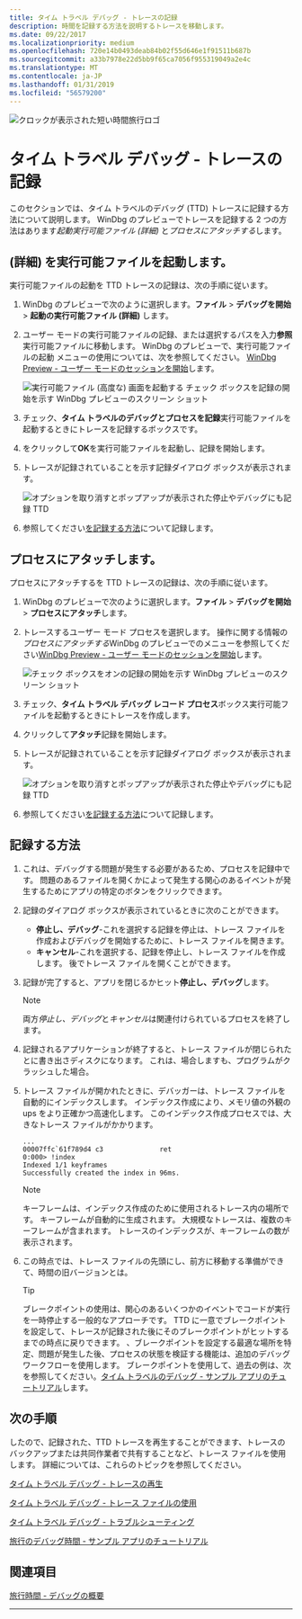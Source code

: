 ```yaml
---
title: タイム トラベル デバッグ - トレースの記録
description: 時間を記録する方法を説明するトレースを移動します。
ms.date: 09/22/2017
ms.localizationpriority: medium
ms.openlocfilehash: 720e14b0493deab84b02f55d646e1f91511b687b
ms.sourcegitcommit: a33b7978e22d5bb9f65ca7056f955319049a2e4c
ms.translationtype: MT
ms.contentlocale: ja-JP
ms.lasthandoff: 01/31/2019
ms.locfileid: "56579200"
---
```

![クロックが表示された短い時間旅行ロゴ](images/ttd-time-travel-debugging-logo.png)

#  <a name="time-travel-debugging---record-a-trace"></a>タイム トラベル デバッグ - トレースの記録 

このセクションでは、タイム トラベルのデバッグ (TTD) トレースに記録する方法について説明します。 WinDbg のプレビューでトレースを記録する 2 つの方法はあります*起動実行可能ファイル (詳細)* と*プロセスにアタッチする*します。 


## <a name="launch-executable-advanced"></a>(詳細) を実行可能ファイルを起動します。

実行可能ファイルの起動を TTD トレースの記録は、次の手順に従います。

1. WinDbg のプレビューで次のように選択します。**ファイル** > **デバッグを開始** > **起動の実行可能ファイル (詳細)** します。

2. ユーザー モードの実行可能ファイルの記録、または選択するパスを入力**参照**実行可能ファイルに移動します。 WinDbg のプレビューで、実行可能ファイルの起動 メニューの使用については、次を参照してください。 [WinDbg Preview - ユーザー モードのセッションを開始](windbg-user-mode-preview.md)します。

    ![実行可能ファイル (高度な) 画面を起動する チェック ボックスを記録の開始を示す WinDbg プレビューのスクリーン ショット](images/ttd-start-recording.png)


3. チェック、**タイム トラベルのデバッグとプロセスを記録**実行可能ファイルを起動するときにトレースを記録するボックスです。 

4. をクリックして**OK**を実行可能ファイルを起動し、記録を開始します。 

5. トレースが記録されていることを示す記録ダイアログ ボックスが表示されます。

    ![オプションを取り消すとポップアップが表示された停止やデバッグにも記録 TTD](images/ttd-recording-pop-up.png)

6. 参照してください[を記録する方法](#HOWTORECORD)について記録します。


## <a name="attach-to-a-process"></a>プロセスにアタッチします。

プロセスにアタッチするを TTD トレースの記録は、次の手順に従います。

1. WinDbg のプレビューで次のように選択します。**ファイル** > **デバッグを開始** > **プロセスにアタッチ**します。

2. トレースするユーザー モード プロセスを選択します。 操作に関する情報の*プロセスにアタッチする*WinDbg のプレビューでのメニューを参照してください[WinDbg Preview - ユーザー モードのセッションを開始](windbg-user-mode-preview.md)します。

    ![チェック ボックスをオンの記録の開始を示す WinDbg プレビューのスクリーン ショット](images/ttd-start-recording-attach-to-process.png)


3. チェック、**タイム トラベル デバッグ レコード プロセス**ボックス実行可能ファイルを起動するときにトレースを作成します。 

4. クリックして**アタッチ**記録を開始します。 

5. トレースが記録されていることを示す記録ダイアログ ボックスが表示されます。

    ![オプションを取り消すとポップアップが表示された停止やデバッグにも記録 TTD](images/ttd-recording-pop-up-attach.png)

6. 参照してください[を記録する方法](#HOWTORECORD)について記録します。

## <a name="span-idhowtorecordspanspan-idhowtorecordspanhow-to-record"></a><span id="HOWTORECORD"></span><span id="howtorecord"></span>記録する方法

1. これは、デバッグする問題が発生する必要があるため、プロセスを記録中です。 問題のあるファイルを開くかによって発生する関心のあるイベントが発生するためにアプリの特定のボタンをクリックできます。 

2. 記録のダイアログ ボックスが表示されているときに次のことができます。

    - **停止し、デバッグ**-これを選択する記録を停止は、トレース ファイルを作成およびデバッグを開始するために、トレース ファイルを開きます。 
    - **キャンセル**-これを選択する、記録を停止し、トレース ファイルを作成します。 後でトレース ファイルを開くことができます。 
   
3. 記録が完了すると、アプリを閉じるかヒット**停止し、デバッグ**します。

   > [!NOTE]
   > 両方*停止し、デバッグ*と*キャンセル*は関連付けられているプロセスを終了します。 
   >   

4. 記録されるアプリケーションが終了すると、トレース ファイルが閉じられたとに書き出さディスクになります。 これは、場合しますも、プログラムがクラッシュした場合。

5. トレース ファイルが開かれたときに、デバッガーは、トレース ファイルを自動的にインデックスします。 インデックス作成により、メモリ値の外観の ups をより正確かつ高速化します。 このインデックス作成プロセスでは、大きなトレース ファイルがかかります。

    ```dbgcmd
    ...
    00007ffc`61f789d4 c3              ret
    0:000> !index
    Indexed 1/1 keyframes
    Successfully created the index in 96ms.
    ```
   > [!NOTE]
   > キーフレームは、インデックス作成のために使用されるトレース内の場所です。 キーフレームが自動的に生成されます。 大規模なトレースは、複数のキーフレームが含まれます。 トレースのインデックスが、キーフレームの数が表示されます。 
   >   
 
6. この時点では、トレース ファイルの先頭にし、前方に移動する準備ができて、時間の旧バージョンとは。

    > [!TIP]
    > ブレークポイントの使用は、関心のあるいくつかのイベントでコードが実行を一時停止する一般的なアプローチです。  TTD に一意でブレークポイントを設定して、トレースが記録された後にそのブレークポイントがヒットするまでの時点に戻りできます。 、ブレークポイントを設定する最適な場所を特定、問題が発生した後、プロセスの状態を検証する機能は、追加のデバッグ ワークフローを使用します。 ブレークポイントを使用して、過去の例は、次を参照してください。[タイム トラベルのデバッグ - サンプル アプリのチュートリアル](time-travel-debugging-walkthrough.md)します。

## <a name="next-steps"></a>次の手順

したので、記録された、TTD トレースを再生することができます、トレースのバックアップまたは共同作業者で共有することなど、トレース ファイルを使用します。 詳細については、これらのトピックを参照してください。

[タイム トラベル デバッグ - トレースの再生](time-travel-debugging-replay.md)

[タイム トラベル デバッグ - トレース ファイルの使用](time-travel-debugging-trace-file-information.md)

[タイム トラベル デバッグ - トラブルシューティング](time-travel-debugging-troubleshooting.md)

[旅行のデバッグ時間 - サンプル アプリのチュートリアル](time-travel-debugging-walkthrough.md)



## <a name="see-also"></a>関連項目

[旅行時間 - デバッグの概要](time-travel-debugging-overview.md)

---






